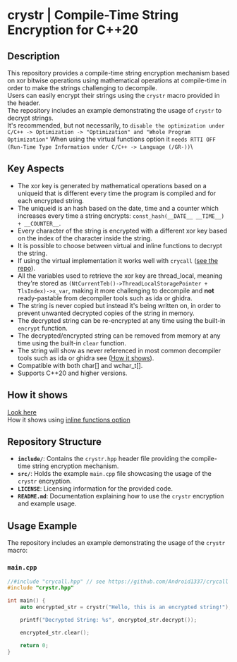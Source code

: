 # crystr | Compile-Time String Encryption for C++20

## Description
This repository provides a compile-time string encryption mechanism based on xor bitwise operations using mathematical operations at compile-time in order to make the strings challenging to decompile.\
Users can easily encrypt their strings using the `crystr` macro provided in the header.\
The repository includes an example demonstrating the usage of `crystr` to decrypt strings.\
It's recommended, but not necessarily, to `disable the optimization under C/C++ -> Optimization -> "Optimization" and "Whole Program Optimization"`
When using the virtual functions option it `needs RTTI OFF (Run-Time Type Information under C/C++ -> Language (/GR-))`\

## Key Aspects
 - The xor key is generated by mathematical operations based on a uniqueid that is different every time the program is compiled and for each encrypted string.
 - The uniqueid is an hash based on the date, time and a counter which increases every time a string encrypts: ```const_hash(__DATE__ __TIME__) + __COUNTER__```.
 - Every character of the string is encrypted with a different xor key based on the index of the character inside the string.
 - It is possible to choose between virtual and inline functions to decrypt the string.
 - If using the virtual implementation it works well with `crycall` ([see the repo](https://github.com/Android1337/crycall)).
 - All the variables used to retrieve the xor key are thread_local, meaning they're stored as `(NtCurrentTeb()->ThreadLocalStoragePointer + TlsIndex)->x_var`, making it more challenging to decompile and **not** ready-pastable from decompiler tools such as ida or ghidra.
 - The string is never copied but instead it's being written on, in order to prevent unwanted decrypted copies of the string in memory.
 - The decrypted string can be re-encrypted at any time using the built-in `encrypt` function.
 - The decrypted/encrypted string can be removed from memory at any time using the built-in `clear` function.
 - The string will show as never referenced in most common decompiler tools such as ida or ghidra see ([How it shows](https://github.com/Android1337/crystr/tree/main#how-it-shows)).
 - Compatible with both char[] and wchar_t[].
 - Supports C++20 and higher versions.

## How it shows
[Look here](https://imgur.com/a/acamGoW)\
How it shows using [inline functions option](https://crystr-inline.tiiny.site)

## Repository Structure
- **`include/`**: Contains the `crystr.hpp` header file providing the compile-time string encryption mechanism.
- **`src/`**: Holds the example `main.cpp` file showcasing the usage of the `crystr` encryption.
- **`LICENSE`**: Licensing information for the provided code.
- **`README.md`**: Documentation explaining how to use the `crystr` encryption and example usage.

## Usage Example
The repository includes an example demonstrating the usage of the `crystr` macro:

### `main.cpp`
```cpp
//#include "crycall.hpp" // see https://github.com/Android1337/crycall for an all-potential virtual implementation
#include "crystr.hpp"

int main() {
    auto encrypted_str = crystr("Hello, this is an encrypted string!");

    printf("Decrypted String: %s", encrypted_str.decrypt());

    encrypted_str.clear();

    return 0;
}
```
